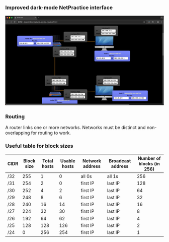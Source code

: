 ### Improved dark-mode NetPractice interface

![Three networks must be distinct and non-overlapping for level 8 routing to work](https://raw.githubusercontent.com/arilebedey/42Paris/main/NetPractice/screenshot.png)

### Routing

A router links one or more networks. Networks must be distinct and non-overlapping for routing to work.

### Useful table for block sizes

| CIDR | Block size | Total hosts | Usable hosts | Network address | Broadcast address | Number of blocks (in 256) |
| ---- | ---------- | ----------- | ------------ | --------------- | ----------------- | ------------------------- |
| /32  | 255        | 1           | 0            | all 0s          | all 1s            | 256                       |
| /31  | 254        | 2           | 0            | first IP        | last IP           | 128                       |
| /30  | 252        | 4           | 2            | first IP        | last IP           | 64                        |
| /29  | 248        | 8           | 6            | first IP        | last IP           | 32                        |
| /28  | 240        | 16          | 14           | first IP        | last IP           | 16                        |
| /27  | 224        | 32          | 30           | first IP        | last IP           | 8                         |
| /26  | 192        | 64          | 62           | first IP        | last IP           | 4                         |
| /25  | 128        | 128         | 126          | first IP        | last IP           | 2                         |
| /24  | 0          | 256         | 254          | first IP        | last IP           | 1                         |
